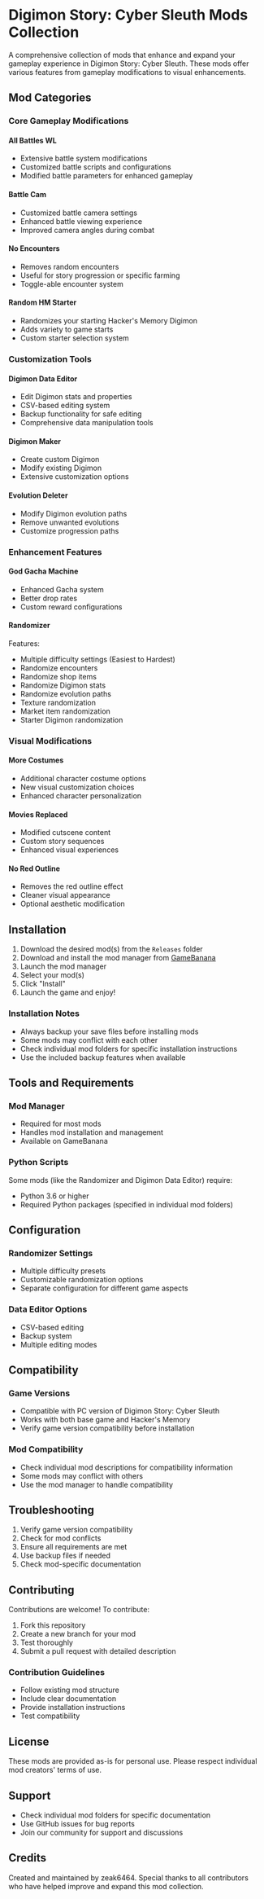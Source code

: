 # Digimon Story: Cyber Sleuth Mods Collection

A comprehensive collection of mods that enhance and expand your gameplay experience in Digimon Story: Cyber Sleuth. These mods offer various features from gameplay modifications to visual enhancements.

## Mod Categories

### Core Gameplay Modifications

#### All Battles WL
- Extensive battle system modifications
- Customized battle scripts and configurations
- Modified battle parameters for enhanced gameplay

#### Battle Cam
- Customized battle camera settings
- Enhanced battle viewing experience
- Improved camera angles during combat

#### No Encounters
- Removes random encounters
- Useful for story progression or specific farming
- Toggle-able encounter system

#### Random HM Starter
- Randomizes your starting Hacker's Memory Digimon
- Adds variety to game starts
- Custom starter selection system

### Customization Tools

#### Digimon Data Editor
- Edit Digimon stats and properties
- CSV-based editing system
- Backup functionality for safe editing
- Comprehensive data manipulation tools

#### Digimon Maker
- Create custom Digimon
- Modify existing Digimon
- Extensive customization options

#### Evolution Deleter
- Modify Digimon evolution paths
- Remove unwanted evolutions
- Customize progression paths

### Enhancement Features

#### God Gacha Machine
- Enhanced Gacha system
- Better drop rates
- Custom reward configurations

#### Randomizer
Features:
- Multiple difficulty settings (Easiest to Hardest)
- Randomize encounters
- Randomize shop items
- Randomize Digimon stats
- Randomize evolution paths
- Texture randomization
- Market item randomization
- Starter Digimon randomization

### Visual Modifications

#### More Costumes
- Additional character costume options
- New visual customization choices
- Enhanced character personalization

#### Movies Replaced
- Modified cutscene content
- Custom story sequences
- Enhanced visual experiences

#### No Red Outline
- Removes the red outline effect
- Cleaner visual appearance
- Optional aesthetic modification

## Installation

1. Download the desired mod(s) from the `Releases` folder
2. Download and install the mod manager from [GameBanana](https://gamebanana.com/games/6864)
3. Launch the mod manager
4. Select your mod(s)
5. Click "Install"
6. Launch the game and enjoy!

### Installation Notes
- Always backup your save files before installing mods
- Some mods may conflict with each other
- Check individual mod folders for specific installation instructions
- Use the included backup features when available

## Tools and Requirements

### Mod Manager
- Required for most mods
- Handles mod installation and management
- Available on GameBanana

### Python Scripts
Some mods (like the Randomizer and Digimon Data Editor) require:
- Python 3.6 or higher
- Required Python packages (specified in individual mod folders)

## Configuration

### Randomizer Settings
- Multiple difficulty presets
- Customizable randomization options
- Separate configuration for different game aspects

### Data Editor Options
- CSV-based editing
- Backup system
- Multiple editing modes

## Compatibility

### Game Versions
- Compatible with PC version of Digimon Story: Cyber Sleuth
- Works with both base game and Hacker's Memory
- Verify game version compatibility before installation

### Mod Compatibility
- Check individual mod descriptions for compatibility information
- Some mods may conflict with others
- Use the mod manager to handle compatibility

## Troubleshooting

1. Verify game version compatibility
2. Check for mod conflicts
3. Ensure all requirements are met
4. Use backup files if needed
5. Check mod-specific documentation

## Contributing

Contributions are welcome! To contribute:

1. Fork this repository
2. Create a new branch for your mod
3. Test thoroughly
4. Submit a pull request with detailed description

### Contribution Guidelines
- Follow existing mod structure
- Include clear documentation
- Provide installation instructions
- Test compatibility

## License

These mods are provided as-is for personal use. Please respect individual mod creators' terms of use.

## Support

- Check individual mod folders for specific documentation
- Use GitHub issues for bug reports
- Join our community for support and discussions

## Credits

Created and maintained by zeak6464. Special thanks to all contributors who have helped improve and expand this mod collection.
